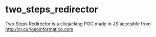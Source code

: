 # two_steps_redirector
Two Steps Redirector is a clicjacking POC made in JS accesible from http://cj.curiosoinformatico.com

